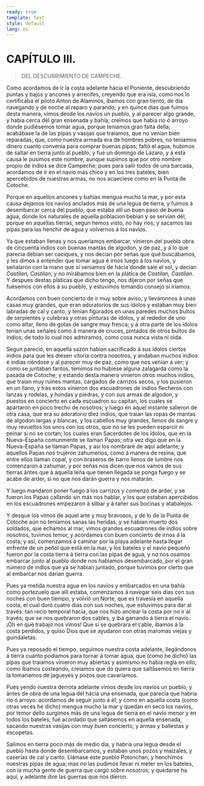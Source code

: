 ```yaml
---
ready: true
template: text
style: default
lang: es
---
```


# CAPÍTULO III.

> DEL DESCUBRIMIENTO DE CAMPECHE.


Como acordamos de ir la costa adelante hácia el Poniente, descubriendo
puntas y bajos y ancones y arrecifes, creyendo que era isla, como nos
lo certificaba el piloto Anton de Alaminos, íbamos con gran tiento,
de dia navegando y de noche al reparo y parando; y en quince dias que
fuimos desta manera, vimos desde los navíos un pueblo, y al parecer
algo grande, y habia cerca dél gran ensenada y bahía; creimos que
habia rio ó arroyo donde pudiésemos tomar agua, porque teniamos gran
falta della; acabábase la de las pipas y vasijas que traiamos, que no
venian bien reparadas; que, como nuestra armada era de hombres pobres,
no teniamos dinero cuanto convenia para comprar buenas pipas; faltó el
agua, hubimos de saltar en tierra junto al pueblo, y fué un domingo de
Lázaro, y á esta causa le pusimos este nombre, aunque supimos que por
otro nombre propio de indios se dice Campeche; pues para salir todos
de una barcada, acordamos de ir en el navío más chico y en los tres
bateles, bien apercebidos de nuestras armas, no nos acaeciese como en
la Punta de Cotoche.

Porque en aquellos ancones y bahías mengua mucho la mar, y por esta
causa dejamos los navíos anclados más de una legua de tierra, y fuimos
á desembarcar cerca del pueblo, que estaba allí un buen paso de buena
agua, donde los naturales de aquella poblacion bebian y se servian dél,
porque en aquellas tierras, segun hemos visto, no hay rios; y sacamos
las pipas para las henchir de agua y volvernos á los navíos.

Ya que estaban llenas y nos queriamos embarcar, vinieron del pueblo
obra de cincuenta indios con buenas mantas de algodon, y de paz, y á
lo que parecia debian ser caciques, y nos decian por señas que qué
buscábamos, y les dimos á entender que tomar agua é irnos luego á los
navíos, y señalaron con la mano que si veniamos de hácia donde sale el
sol, y decian _Castilan, Castilan_, y no mirábamos bien en la plática
de _Castilan, Castilan_. Y despues destas pláticas que dicho tengo,
nos dijeron por señas que fuésemos con ellos á su pueblo, y estuvimos
tomando consejo si iriamos.

Acordamos con buen concierto de ir muy sobre aviso, y lleváronnos á
unas casas muy grandes, que eran adoratorios de sus ídolos y estaban
muy bien labradas de cal y canto, y tenian figurados en unas paredes
muchos bultos de serpientes y culebras y otras pinturas de ídolos, y
al rededor de uno como altar, lleno de gotas de sangre muy fresca; y á
otra parte de los ídolos tenian unas señales como á manera de cruces,
pintados de otros bultos de indios; de todo lo cual nos admiramos, como
cosa nunca vista ni oida.

Segun pareció, en aquella sazon habian sacrificado á sus ídolos ciertos
indios para que les diesen vitoria contra nosotros, y andaban muchos
indios é indias riéndose y al parecer muy de paz, como que nos venian
á ver; y como se juntaban tantos, temimos no hubiese alguna zalagarda
como la pasada de Cotoche; y estando desta manera vinieron otros muchos
indios, que traian muy ruines mantas, cargados de carrizos secos, y
los pusieron en un llano, y tras estos vinieron dos escuadrones de
indios flecheros con lanzas y rodelas, y hondas y piedras, y con sus
armas de algodon, y puestos en concierto en cada escuadron su capitan,
los cuales se apartaron en poco trecho de nosotros; y luego en aquel
instante salieron de otra casa, que era su adoratorio diez indios, que
traian las ropas de mantas de algodon largas y blancas, y los cabellos
muy grandes, llenos de sangre y muy revueltos los unos con los otros,
que no se les pueden esparcir ni peinar si no se cortan; los cuales
eran Sacerdotes de los ídolos, que en la Nueva-España comunmente se
llaman Papas; otra vez digo que en la Nueva-España se llaman Papas,
y así los nombraré de aquí adelante; y aquellos Papas nos trujeron
zahumerios, como á manera de resina, que entre ellos llaman copal, y
con braseros de barro llenos de lumbre nos comenzaron á zahumar, y por
señas nos dicen que nos vamos de sus tierras ántes que á aquella leña
que tienen llegada se ponga fuego y se acabe de arder, si no que nos
darán guerra y nos matarán.

Y luego mandaron poner fuego á los carrizos y comenzó de arder, y
se fueron los Papas callando sin más nos hablar, y los que estaban
apercibidos en los escuadrones empezaron á silbar y á tañer sus bocinas
y atabalejos.

Y desque los vimos de aquel arte y muy bravosos, y de lo de la Punta
de Cotoche aún no teniamos sanas las heridas, y se habian muerto dos
soldados, que echamos al mar, vimos grandes escuadrones de indios sobre
nosotros, tuvimos temor, y acordamos con buen concierto de irnos á la
costa; y así, comenzamos á caminar por la playa adelante hasta llegar
enfrente de un peñol que está en la mar, y los bateles y el navío
pequeño fueron por la costa tierra á tierra con las pipas de agua, y no
nos osamos embarcar junto al pueblo donde nos habiamos desembarcado,
por el gran número de indios que ya se habian juntado, porque tuvimos
por cierto que al embarcar nos darian guerra.

Pues ya metida nuestra agua en los navíos y embarcados en una bahía
como portezuelo que allí estaba, comenzamos á navegar seis dias con sus
noches con buen tiempo, y volvió un Norte, que es travesía en aquella
costa, el cual duró cuatro dias con sus noches, que estuvimos para dar
al través: tan recio temporal hacia, que nos hizo anclear la costa por
no ir al través; que se nos quebraron dos cables, y iba garrando á
tierra el navío. ¡Oh en qué trabajo nos vimos! Que si se quebrara el
cable, íbamos á la costa perdidos, y quiso Dios que se ayudaron con
otras maromas viejas y guindaletas.

Pues ya reposado el tiempo, seguimos nuestra costa adelante,
llegándonos á tierra cuanto podiamos para tornar á tomar agua, que
(como he dicho) las pipas que traiamos vinieron muy abiertas y asimismo
no habia regla en ello; como íbamos costeando, creiamos que do quiera
que saltásemos en tierra la tomariamos de jagueyes y pozos que
cavariamos.

Pues yendo nuestra derrota adelante vimos desde los navíos un pueblo,
y ántes de obra de una legua dél hácia una ensenada, que parecia que
habria rio ó arroyo: acordamos de seguir junto á él; y como en aquella
costa (como otras veces he dicho) mengua mucho la mar y quedan en seco
los navíos, por temor dello surgimos más de una legua de tierra en el
navío menor y en todos los bateles; fué acordado que saltásemos en
aquella ensenada, sacando nuestras vasijas con muy buen concierto, y
armas y ballestas y escopetas.

Salimos en tierra poco más de medio dia, y habria una legua desde el
pueblo hasta donde desembarcamos, y estaban unos pozos y maizales, y
caserías de cal y canto. Llámase este pueblo Potonchan, y henchimos
nuestras pipas de agua; mas no las pudimos llevar ni meter en los
bateles, con la mucha gente de guerra que cargó sobre nosotros; y
quedarse ha aquí, y adelante diré las guerras que nos dieron.
